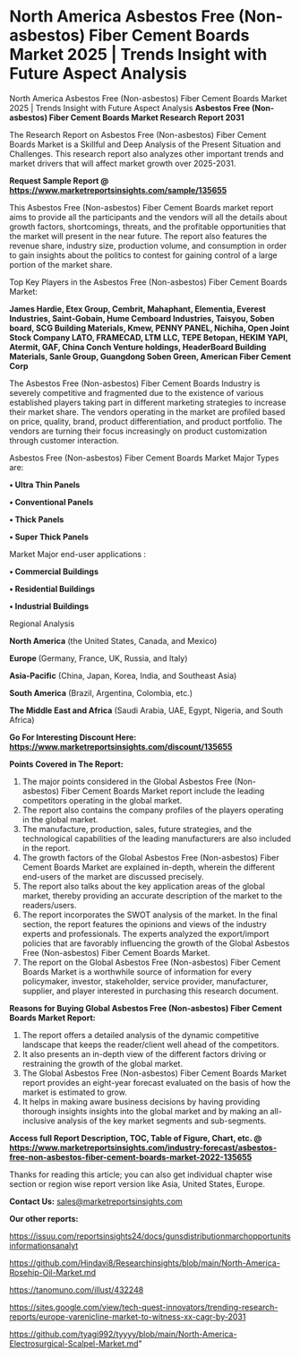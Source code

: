 # North America Asbestos Free (Non-asbestos) Fiber Cement Boards Market 2025 | Trends Insight with Future Aspect Analysis
North America Asbestos Free (Non-asbestos) Fiber Cement Boards Market 2025 | Trends Insight with Future Aspect Analysis
<strong>Asbestos Free (Non-asbestos) Fiber Cement Boards Market Research Report 2031</strong>

The Research Report on Asbestos Free (Non-asbestos) Fiber Cement Boards Market is a Skillful and Deep Analysis of the Present Situation and Challenges. This research report also analyzes other important trends and market drivers that will affect market growth over 2025-2031.

<strong>Request Sample Report @ <a href=https://www.marketreportsinsights.com/sample/135655>https://www.marketreportsinsights.com/sample/135655</a></strong>

This Asbestos Free (Non-asbestos) Fiber Cement Boards market report aims to provide all the participants and the vendors will all the details about growth factors, shortcomings, threats, and the profitable opportunities that the market will present in the near future. The report also features the revenue share, industry size, production volume, and consumption in order to gain insights about the politics to contest for gaining control of a large portion of the market share.

Top Key Players in the Asbestos Free (Non-asbestos) Fiber Cement Boards Market:

<strong>James Hardie, Etex Group, Cembrit, Mahaphant, Elementia, Everest Industries, Saint-Gobain, Hume Cemboard Industries, Taisyou, Soben board, SCG Building Materials, Kmew, PENNY PANEL, Nichiha, Open Joint Stock Company LATO, FRAMECAD, LTM LLC, TEPE Betopan, HEKIM YAPI, Atermit, GAF, China Conch Venture holdings, HeaderBoard Building Materials, Sanle Group, Guangdong Soben Green, American Fiber Cement Corp</strong>

The Asbestos Free (Non-asbestos) Fiber Cement Boards Industry is severely competitive and fragmented due to the existence of various established players taking part in different marketing strategies to increase their market share. The vendors operating in the market are profiled based on price, quality, brand, product differentiation, and product portfolio. The vendors are turning their focus increasingly on product customization through customer interaction.

Asbestos Free (Non-asbestos) Fiber Cement Boards Market Major Types are:

<strong>• Ultra Thin Panels

• Conventional Panels

• Thick Panels

• Super Thick Panels</strong>

Market Major end-user applications :

<strong>• Commercial Buildings

• Residential Buildings

• Industrial Buildings</strong>

Regional Analysis

</u><strong><b>North America</b></strong> (the United States, Canada, and Mexico)

<strong><b>Europe </b></strong>(Germany, France, UK, Russia, and Italy)

<strong><b>Asia-Pacific</b></strong> (China, Japan, Korea, India, and Southeast Asia)

<strong><b>South America</b></strong> (Brazil, Argentina, Colombia, etc.)

<strong><b>The Middle East and Africa</b></strong> (Saudi Arabia, UAE, Egypt, Nigeria, and South Africa)

<strong>Go For Interesting Discount Here: <a href=https://www.marketreportsinsights.com/discount/135655>https://www.marketreportsinsights.com/discount/135655</a></strong>

<strong>Points Covered in The Report:</strong>
<ol>
  <li>The major points considered in the Global Asbestos Free (Non-asbestos) Fiber Cement Boards Market report include the leading competitors operating in the global market.</li>
  <li>The report also contains the company profiles of the players operating in the global market.</li>
  <li>The manufacture, production, sales, future strategies, and the technological capabilities of the leading manufacturers are also included in the report.</li>
  <li>The growth factors of the Global Asbestos Free (Non-asbestos) Fiber Cement Boards Market are explained in-depth, wherein the different end-users of the market are discussed precisely.</li>
  <li>The report also talks about the key application areas of the global market, thereby providing an accurate description of the market to the readers/users.</li>
  <li>The report incorporates the SWOT analysis of the market. In the final section, the report features the opinions and views of the industry experts and professionals. The experts analyzed the export/import policies that are favorably influencing the growth of the Global Asbestos Free (Non-asbestos) Fiber Cement Boards Market.</li>
  <li>The report on the Global Asbestos Free (Non-asbestos) Fiber Cement Boards Market is a worthwhile source of information for every policymaker, investor, stakeholder, service provider, manufacturer, supplier, and player interested in purchasing this research document.</li>
</ol>
<strong>Reasons for Buying Global Asbestos Free (Non-asbestos) Fiber Cement Boards Market Report:</strong>

<ol>
  <li>The report offers a detailed analysis of the dynamic competitive landscape that keeps the reader/client well ahead of the competitors.</li>
  <li>It also presents an in-depth view of the different factors driving or restraining the growth of the global market.</li>
  <li>The Global Asbestos Free (Non-asbestos) Fiber Cement Boards Market report provides an eight-year forecast evaluated on the basis of how the market is estimated to grow.</li>
  <li>It helps in making aware business decisions by having providing thorough insights insights into the global market and by making an all-inclusive analysis of the key market segments and sub-segments.</li>
</ol>
<strong>Access full Report Description, TOC, Table of Figure, Chart, etc. @ <a href=https://www.marketreportsinsights.com/industry-forecast/asbestos-free-non-asbestos-fiber-cement-boards-market-2022-135655>https://www.marketreportsinsights.com/industry-forecast/asbestos-free-non-asbestos-fiber-cement-boards-market-2022-135655</a></strong>


Thanks for reading this article; you can also get individual chapter wise section or region wise report version like Asia, United States, Europe.

<strong>Contact Us:</strong>
sales@marketreportsinsights.com

<strong>Our other reports:</strong>

<a href=https://issuu.com/reportsinsights24/docs/gunsdistributionmarchopportunitsinformationsanalyt>https://issuu.com/reportsinsights24/docs/gunsdistributionmarchopportunitsinformationsanalyt</a>

<a href=https://github.com/Hindavi8/Researchinsights/blob/main/North-America-Rosehip-Oil-Market.md>https://github.com/Hindavi8/Researchinsights/blob/main/North-America-Rosehip-Oil-Market.md</a>

<a href=https://tanomuno.com/illust/432248>https://tanomuno.com/illust/432248</a>

<a href=https://sites.google.com/view/tech-quest-innovators/trending-research-reports/europe-varenicline-market-to-witness-xx-cagr-by-2031>https://sites.google.com/view/tech-quest-innovators/trending-research-reports/europe-varenicline-market-to-witness-xx-cagr-by-2031</a>

<a href=https://github.com/tyagi992/tyyyy/blob/main/North-America-Electrosurgical-Scalpel-Market.md>https://github.com/tyagi992/tyyyy/blob/main/North-America-Electrosurgical-Scalpel-Market.md</a>"
